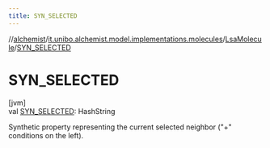 ```yaml
---
title: SYN_SELECTED
---
```

//[alchemist](../../../index.html)/[it.unibo.alchemist.model.implementations.molecules](../index.html)/[LsaMolecule](index.html)/[SYN_SELECTED](-s-y-n_-s-e-l-e-c-t-e-d.html)



# SYN_SELECTED



[jvm]\
val [SYN_SELECTED](-s-y-n_-s-e-l-e-c-t-e-d.html): HashString



Synthetic property representing the current selected neighbor ("+" conditions on the left).




